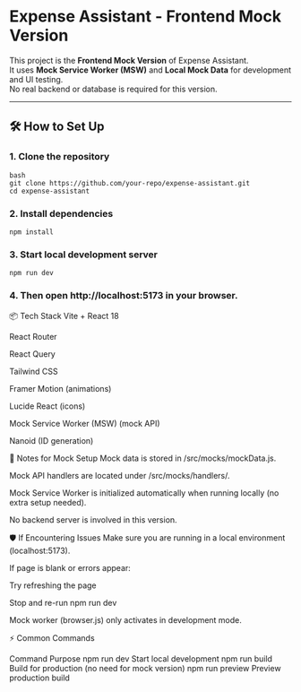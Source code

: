 # Expense Assistant - Frontend Mock Version

This project is the **Frontend Mock Version** of Expense Assistant.  
It uses **Mock Service Worker (MSW)** and **Local Mock Data** for development and UI testing.  
No real backend or database is required for this version.

---

## 🛠 How to Set Up

### 1. Clone the repository

```
bash
git clone https://github.com/your-repo/expense-assistant.git
cd expense-assistant
```

### 2. Install dependencies

```
npm install
```

### 3. Start local development server

```
npm run dev
```

### 4. Then open http://localhost:5173 in your browser.


📦 Tech Stack
Vite + React 18

React Router

React Query

Tailwind CSS

Framer Motion (animations)

Lucide React (icons)

Mock Service Worker (MSW) (mock API)

Nanoid (ID generation)

📄 Notes for Mock Setup
Mock data is stored in /src/mocks/mockData.js.

Mock API handlers are located under /src/mocks/handlers/.

Mock Service Worker is initialized automatically when running locally (no extra setup needed).

No backend server is involved in this version.

🛡 If Encountering Issues
Make sure you are running in a local environment (localhost:5173).

If page is blank or errors appear:

Try refreshing the page

Stop and re-run npm run dev

Mock worker (browser.js) only activates in development mode.

⚡ Common Commands

Command	Purpose
npm run dev	Start local development
npm run build	Build for production (no need for mock version)
npm run preview	Preview production build
